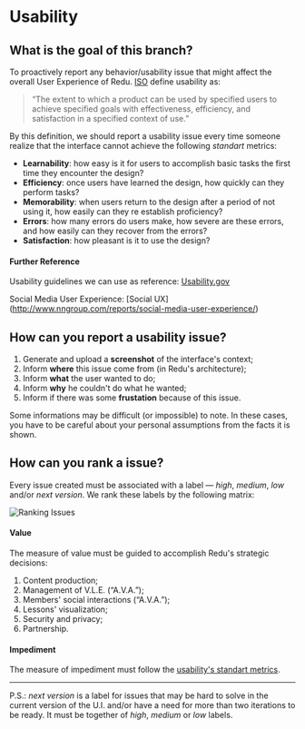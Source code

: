 # Usability
## What is the goal of this branch?
To proactively report any behavior/usability issue that might affect the overall User Experience of Redu. [ISO](http://www.iso.org/iso/home.html) define usability as: 
> “The extent to which a product can be used by specified users to achieve specified goals with effectiveness, efficiency, and satisfaction in a specified context of use.”

By this definition, we should report a usability issue every time someone realize that the interface cannot achieve the following *standart* metrics:
- **Learnability**: how easy is it for users to accomplish basic tasks the first time they encounter the design?
- **Efficiency**: once users have learned the design, how quickly can they perform tasks?
- **Memorability**: when users return to the design after a period of not using it, how easily can they re establish proficiency?
- **Errors**: how many errors do users make, how severe are these errors, and how easily can they recover from the errors?
- **Satisfaction**: how pleasant is it to use the design?

#### Further Reference
Usability guidelines we can use as reference: [Usability.gov](http://guidelines.usability.gov/)

Social Media User Experience: [Social UX] (http://www.nngroup.com/reports/social-media-user-experience/)

## How can you report a usability issue?

1. Generate and upload a **screenshot** of the interface's context;
2. Inform **where** this issue come from (in Redu's architecture);
3. Inform **what** the user wanted to do;
4. Inform **why** he couldn't do what he wanted;
5. Inform if there was some **frustation** because of this issue.

Some informations may be difficult (or impossible) to note. In these cases, you have to be careful about your personal assumptions from the facts it is shown.
## How can you rank a issue?
Every issue created must be associated with a label — _high_, _medium_, _low_ and/or _next version_.  We rank these labels by the following matrix:

![Ranking Issues](https://dl.dropboxusercontent.com/u/13659411/Ranking-Issues.png)

#### Value
The measure of value must be guided to accomplish Redu's strategic decisions:

1. Content production;
2. Management of V.L.E. (“A.V.A.”);
3. Members' social interactions (“A.V.A.”);
4. Lessons' visualization;
5. Security and privacy;
6. Partnership.

#### Impediment
The measure of impediment must follow the [usability's standart metrics](https://github.com/redu/usability/blob/master/README.md#what-is-the-goal-of-this-branch).

***

P.S.: *next version* is a label for issues that may be hard to solve in the current version of the U.I. and/or have a need for more than two iterations to be ready. It must be together of _high_, _medium_ or _low_ labels.
